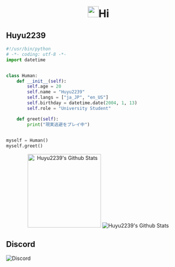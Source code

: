 <h1 align="center">
  <img src="https://media.giphy.com/media/hvRJCLFzcasrR4ia7z/giphy.gif" width="30px">Hi
</h1>

## Huyu2239

```python
#!/usr/bin/python
# -*- coding: utf-8 -*-
import datetime


class Human:
    def __init__(self):
        self.age = 20
        self.name = "Huyu2239"
        self.langs = ["ja_JP", "en_US"]
        self.birthday = datetime.date(2004, 1, 13)
        self.role = "University Student"

    def greet(self):
        print("現実逃避をプレイ中")
        

myself = Human()
myself.greet()
```

<div align="center">
    <img alt="Huyu2239's Github Stats" src="https://github-readme-stats.vercel.app/api?username=Huyu2239&show_icons=true&include_all_commits=true&count_private=true&theme=react&hide_border=true&bg_color=0D1117&title_color=0078D4&icon_color=0078D4" height="200"/>
    <img alt="Huyu2239's Github Stats" src="http://github-readme-streak-stats.herokuapp.com?user=Huyu2239&theme=github-dark&hide_border=true&date_format=M%20j%5B%2C%20Y%5D&dates=FFFFFF&sideLabels=0078D4&currStreakLabel=0078D4&stroke=0078D4&ring=0078D4" />
  </div>

## Discord
![Discord](https://discord.c99.nl/widget/theme-1/637868010157244449.png)
